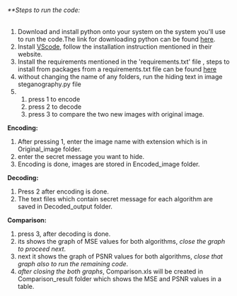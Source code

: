 ###### **Steps to run the code: 
1) Download and install python onto your system on the system you'll use to run the code.The link for downloading python can be found [here](https://www.python.org/downloads/).
2) Install [VScode](https://code.visualstudio.com/download), follow the installation instruction mentioned in their website.
3) Install the requirements mentioned in the 'requirements.txt' file , steps to install from packages from a requirements.txt file can be found [here](https://github.com/saitejapabbathi/IMAGE_STEGANOGRAPHY/blob/main/requirements.txt)
4) without changing the name of any folders, run the hiding text in image steganography.py file
5)
   1. press 1 to encode  
   2. press 2 to decode
   3. press 3 to compare the two new images with original image.
 
   
**Encoding:**

   1. After pressing 1, enter the image name with extension which is in Original_image folder.
   2. enter the secret message you want to hide.
   3. Encoding is done, images are stored in Encoded_image folder.
   
**Decoding:**
   1.  Press 2 after encoding is done.
   2. The text files which contain secret message for each algorithm are saved in Decoded_output folder. 
  
**Comparison:**
   1. press 3, after decoding is done.
   2. its shows the graph of MSE values for both algorithms, *close the graph to proceed next*.
   3. next it shows the graph of PSNR values for both algorithms, *close that graph also to run the remaining code*.
   4. *after closing the both graphs*, Comparison.xls will be created in Comparison_result folder which shows the MSE and PSNR values in a table.
